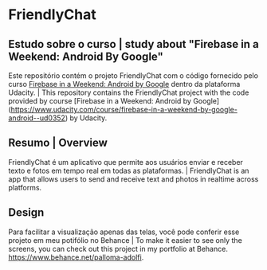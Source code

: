 # FriendlyChat


## Estudo sobre o curso | study about "Firebase in a Weekend: Android By Google" 
Este repositório contém o projeto FriendlyChat com o código fornecido pelo curso [Firebase in a Weekend: Android by Google](https://www.udacity.com/course/firebase-in-a-weekend-by-google-android--ud0352) dentro da plataforma Udacity. | 
This repository contains the FriendlyChat project with the code provided by course [Firebase in a Weekend: Android by Google] (https://www.udacity.com/course/firebase-in-a-weekend-by-google-android--ud0352) by Udacity.

## Resumo | Overview

FriendlyChat é um aplicativo que permite aos usuários enviar e receber texto e fotos em tempo real em todas as plataformas. |
FriendlyChat is an app that allows users to send and receive text and photos in realtime across platforms.

## Design 

Para facilitar a visualização apenas das telas, você pode conferir esse projeto em meu potifólio no Behance | To make it easier to see only the screens, you can check out this project in my portfolio at Behance. https://www.behance.net/palloma-adolfi.

